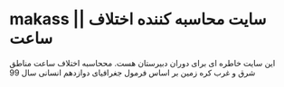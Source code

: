 # makass || سایت محاسبه کننده اختلاف ساعت
این سایت خاطره ای برای دوران دبیرستان هست.
مححاسبه اختلاف ساعت مناطق شرق و غرب کره زمین بر اساس فرمول جغرافیای دوازدهم انسانی
سال 99
